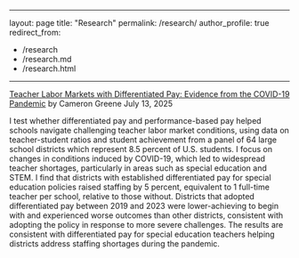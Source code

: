 
---
layout: page
title: "Research"
permalink: /research/
author_profile: true
redirect_from: 
  - /research
  - /research.md
  - /research.html
---

[Teacher Labor Markets with Differentiated Pay: Evidence from the COVID-19 Pandemic](https://cameronjamesgreene.github.io/files/Thesis.pdf)
by Cameron Greene
July 13, 2025

I test whether differentiated pay and performance-based pay helped schools navigate challenging teacher labor market conditions, using data on teacher-student ratios and student achievement from a panel of 64 large school districts which represent 8.5 percent of U.S. students. I focus on changes in conditions induced by COVID-19, which led to widespread teacher shortages, particularly in areas such as special education and STEM. I find that districts with established differentiated pay for special education policies raised staffing by 5 percent, equivalent to 1 full-time teacher per school, relative to those without. Districts that adopted differentiated pay between 2019 and 2023 were lower-achieving to begin with and experienced worse outcomes than other districts, consistent with adopting the policy in response to more severe challenges. The results are consistent with differentiated pay for special education teachers helping districts address staffing shortages during the pandemic.
